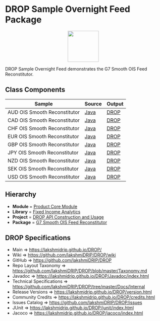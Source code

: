 # DROP Sample Overnight Feed Package

<p align="center"><img src="https://github.com/lakshmiDRIP/DROP/blob/master/DRIP_Logo.gif?raw=true" width="100"></p>

DROP Sample Overnight Feed demonstrates the G7 Smooth OIS Feed Reconstitutor.


## Class Components

 |     Sample     | Source | Output |
 |----------------|--------|--------|
 | AUD OIS Smooth Reconstitutor | [Java](https://github.com/lakshmiDRIP/DROP/tree/master/src/main/java/org/drip/sample/overnightfeed/AUDOISSmoothReconstitutor.java) | [DROP](https://github.com/lakshmiDRIP/DROP/blob/master/drop/org/drip/sample/overnightfeed/AUDOISSmoothReconstitutor.drop) |
 | CAD OIS Smooth Reconstitutor | [Java](https://github.com/lakshmiDRIP/DROP/tree/master/src/main/java/org/drip/sample/overnightfeed/CADOISSmoothReconstitutor.java) | [DROP](https://github.com/lakshmiDRIP/DROP/blob/master/drop/org/drip/sample/overnightfeed/CADOISSmoothReconstitutor.drop) |
 | CHF OIS Smooth Reconstitutor | [Java](https://github.com/lakshmiDRIP/DROP/tree/master/src/main/java/org/drip/sample/overnightfeed/CHFOISSmoothReconstitutor.java) | [DROP](https://github.com/lakshmiDRIP/DROP/blob/master/drop/org/drip/sample/overnightfeed/CHFOISSmoothReconstitutor.drop) |
 | EUR OIS Smooth Reconstitutor | [Java](https://github.com/lakshmiDRIP/DROP/tree/master/src/main/java/org/drip/sample/overnightfeed/EUROISSmoothReconstitutor.java) | [DROP](https://github.com/lakshmiDRIP/DROP/blob/master/drop/org/drip/sample/overnightfeed/EUROISSmoothReconstitutor.drop) |
 | GBP OIS Smooth Reconstitutor | [Java](https://github.com/lakshmiDRIP/DROP/tree/master/src/main/java/org/drip/sample/overnightfeed/GBPOISSmoothReconstitutor.java) | [DROP](https://github.com/lakshmiDRIP/DROP/blob/master/drop/org/drip/sample/overnightfeed/GBPOISSmoothReconstitutor.drop) |
 | JPY OIS Smooth Reconstitutor | [Java](https://github.com/lakshmiDRIP/DROP/tree/master/src/main/java/org/drip/sample/overnightfeed/JPYOISSmoothReconstitutor.java) | [DROP](https://github.com/lakshmiDRIP/DROP/blob/master/drop/org/drip/sample/overnightfeed/JPYOISSmoothReconstitutor.drop) |
 | NZD OIS Smooth Reconstitutor | [Java](https://github.com/lakshmiDRIP/DROP/tree/master/src/main/java/org/drip/sample/overnightfeed/NZDOISSmoothReconstitutor.java) | [DROP](https://github.com/lakshmiDRIP/DROP/blob/master/drop/org/drip/sample/overnightfeed/NZDOISSmoothReconstitutor.drop) |
 | SEK OIS Smooth Reconstitutor | [Java](https://github.com/lakshmiDRIP/DROP/tree/master/src/main/java/org/drip/sample/overnightfeed/SEKOISSmoothReconstitutor.java) | [DROP](https://github.com/lakshmiDRIP/DROP/blob/master/drop/org/drip/sample/overnightfeed/SEKOISSmoothReconstitutor.drop) |
 | USD OIS Smooth Reconstitutor | [Java](https://github.com/lakshmiDRIP/DROP/tree/master/src/main/java/org/drip/sample/overnightfeed/USDOISSmoothReconstitutor.java) | [DROP](https://github.com/lakshmiDRIP/DROP/blob/master/drop/org/drip/sample/overnightfeed/USDOISSmoothReconstitutor.drop) |


## Hierarchy

 <ul>
	<li><b>Module </b> = <a href = "https://github.com/lakshmiDRIP/DROP/tree/master/ProductCore.md">Product Core Module</a></li>
	<li><b>Library</b> = <a href = "https://github.com/lakshmiDRIP/DROP/tree/master/FixedIncomeAnalyticsLibrary.md">Fixed Income Analytics</a></li>
	<li><b>Project</b> = <a href = "https://github.com/lakshmiDRIP/DROP/tree/master/src/main/java/org/drip/sample/README.md">DROP API Construction and Usage</a></li>
	<li><b>Package</b> = <a href = "https://github.com/lakshmiDRIP/DROP/tree/master/src/main/java/org/drip/sample/overnightfeed/README.md">G7 Smooth OIS Feed Reconstitutor</a></li>
 </ul>


## DROP Specifications

 * Main                     => https://lakshmidrip.github.io/DROP/
 * Wiki                     => https://github.com/lakshmiDRIP/DROP/wiki
 * GitHub                   => https://github.com/lakshmiDRIP/DROP
 * Repo Layout Taxonomy     => https://github.com/lakshmiDRIP/DROP/blob/master/Taxonomy.md
 * Javadoc                  => https://lakshmidrip.github.io/DROP/Javadoc/index.html
 * Technical Specifications => https://github.com/lakshmiDRIP/DROP/tree/master/Docs/Internal
 * Release Versions         => https://lakshmidrip.github.io/DROP/version.html
 * Community Credits        => https://lakshmidrip.github.io/DROP/credits.html
 * Issues Catalog           => https://github.com/lakshmiDRIP/DROP/issues
 * JUnit                    => https://lakshmidrip.github.io/DROP/junit/index.html
 * Jacoco                   => https://lakshmidrip.github.io/DROP/jacoco/index.html
